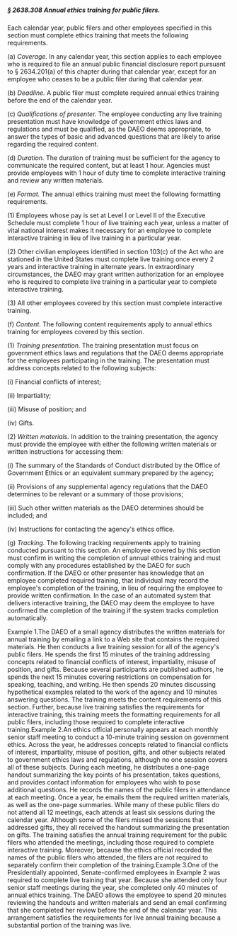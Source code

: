 ##### § 2638.308 Annual ethics training for public filers. #####

Each calendar year, public filers and other employees specified in this section must complete ethics training that meets the following requirements.

(a) *Coverage.* In any calendar year, this section applies to each employee who is required to file an annual public financial disclosure report pursuant to § 2634.201(a) of this chapter during that calendar year, except for an employee who ceases to be a public filer during that calendar year.

(b) *Deadline.* A public filer must complete required annual ethics training before the end of the calendar year.

(c) *Qualifications of presenter.* The employee conducting any live training presentation must have knowledge of government ethics laws and regulations and must be qualified, as the DAEO deems appropriate, to answer the types of basic and advanced questions that are likely to arise regarding the required content.

(d) *Duration.* The duration of training must be sufficient for the agency to communicate the required content, but at least 1 hour. Agencies must provide employees with 1 hour of duty time to complete interactive training and review any written materials.

(e) *Format.* The annual ethics training must meet the following formatting requirements.

(1) Employees whose pay is set at Level I or Level II of the Executive Schedule must complete 1 hour of live training each year, unless a matter of vital national interest makes it necessary for an employee to complete interactive training in lieu of live training in a particular year.

(2) Other civilian employees identified in section 103(c) of the Act who are stationed in the United States must complete live training once every 2 years and interactive training in alternate years. In extraordinary circumstances, the DAEO may grant written authorization for an employee who is required to complete live training in a particular year to complete interactive training.

(3) All other employees covered by this section must complete interactive training.

(f) *Content.* The following content requirements apply to annual ethics training for employees covered by this section.

(1) *Training presentation.* The training presentation must focus on government ethics laws and regulations that the DAEO deems appropriate for the employees participating in the training. The presentation must address concepts related to the following subjects:

(i) Financial conflicts of interest;

(ii) Impartiality;

(iii) Misuse of position; and

(iv) Gifts.

(2) *Written materials.* In addition to the training presentation, the agency must provide the employee with either the following written materials or written instructions for accessing them:

(i) The summary of the Standards of Conduct distributed by the Office of Government Ethics or an equivalent summary prepared by the agency;

(ii) Provisions of any supplemental agency regulations that the DAEO determines to be relevant or a summary of those provisions;

(iii) Such other written materials as the DAEO determines should be included; and

(iv) Instructions for contacting the agency's ethics office.

(g) *Tracking.* The following tracking requirements apply to training conducted pursuant to this section. An employee covered by this section must confirm in writing the completion of annual ethics training and must comply with any procedures established by the DAEO for such confirmation. If the DAEO or other presenter has knowledge that an employee completed required training, that individual may record the employee's completion of the training, in lieu of requiring the employee to provide written confirmation. In the case of an automated system that delivers interactive training, the DAEO may deem the employee to have confirmed the completion of the training if the system tracks completion automatically.

Example 1.The DAEO of a small agency distributes the written materials for annual training by emailing a link to a Web site that contains the required materials. He then conducts a live training session for all of the agency's public filers. He spends the first 15 minutes of the training addressing concepts related to financial conflicts of interest, impartiality, misuse of position, and gifts. Because several participants are published authors, he spends the next 15 minutes covering restrictions on compensation for speaking, teaching, and writing. He then spends 20 minutes discussing hypothetical examples related to the work of the agency and 10 minutes answering questions. The training meets the content requirements of this section. Further, because live training satisfies the requirements for interactive training, this training meets the formatting requirements for all public filers, including those required to complete interactive training.Example 2.An ethics official personally appears at each monthly senior staff meeting to conduct a 10-minute training session on government ethics. Across the year, he addresses concepts related to financial conflicts of interest, impartiality, misuse of position, gifts, and other subjects related to government ethics laws and regulations, although no one session covers all of these subjects. During each meeting, he distributes a one-page handout summarizing the key points of his presentation, takes questions, and provides contact information for employees who wish to pose additional questions. He records the names of the public filers in attendance at each meeting. Once a year, he emails them the required written materials, as well as the one-page summaries. While many of these public filers do not attend all 12 meetings, each attends at least six sessions during the calendar year. Although some of the filers missed the sessions that addressed gifts, they all received the handout summarizing the presentation on gifts. The training satisfies the annual training requirement for the public filers who attended the meetings, including those required to complete interactive training. Moreover, because the ethics official recorded the names of the public filers who attended, the filers are not required to separately confirm their completion of the training.Example 3.One of the Presidentially appointed, Senate-confirmed employees in Example 2 was required to complete live training that year. Because she attended only four senior staff meetings during the year, she completed only 40 minutes of annual ethics training. The DAEO allows the employee to spend 20 minutes reviewing the handouts and written materials and send an email confirming that she completed her review before the end of the calendar year. This arrangement satisfies the requirements for live annual training because a substantial portion of the training was live.